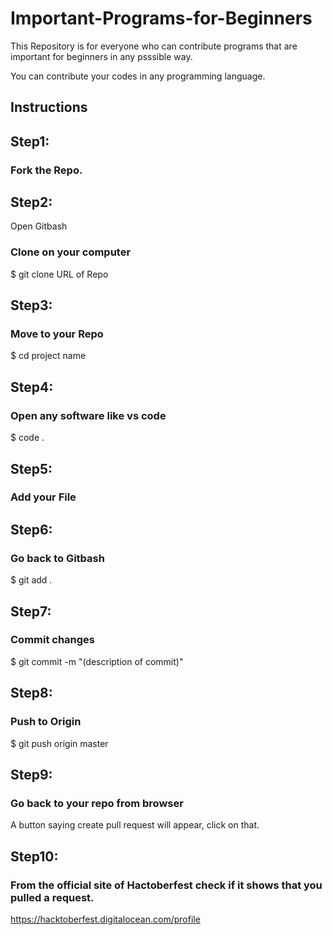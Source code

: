 # Important-Programs-for-Beginners

This Repository is for everyone who can contribute programs that are important for beginners in any psssible way. 

You can contribute your codes in any programming language.

## Instructions

## Step1:
### Fork the Repo.

## Step2:
Open Gitbash
### Clone on your computer
$ git clone URL of Repo

## Step3:
### Move to your Repo
$ cd project name

## Step4:
### Open any software like vs code
$ code .

## Step5:
### Add your File

## Step6:
### Go back to Gitbash
$ git add .

## Step7:
### Commit changes
$ git commit -m "(description of commit)"

## Step8:
### Push to Origin
$ git push origin master

## Step9:
### Go back to your repo from browser
A button saying create pull request will appear, click on that.

## Step10:
### From the official site of Hactoberfest check if it shows that you pulled a request.
https://hacktoberfest.digitalocean.com/profile

